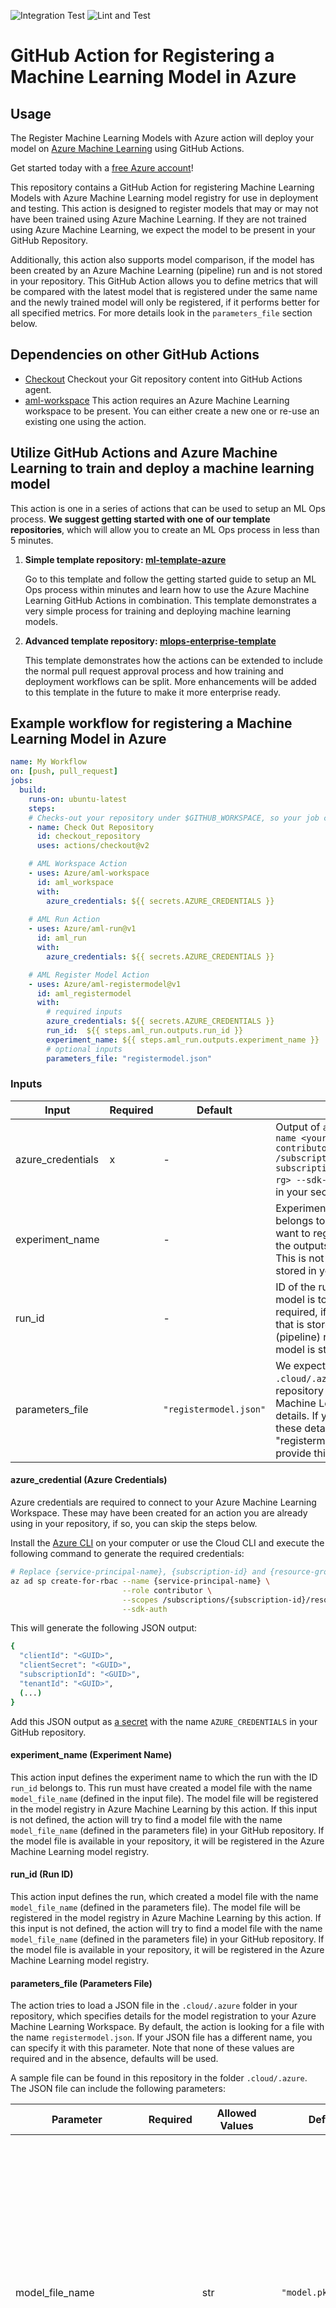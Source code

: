 ![Integration Test](https://github.com/Azure/aml-registermodel/workflows/Integration%20Test/badge.svg?branch=master&event=push)
![Lint and Test](https://github.com/Azure/aml-registermodel/workflows/Lint%20and%20Test/badge.svg?branch=master&event=push)

# GitHub Action for Registering a Machine Learning Model in Azure

## Usage

The Register Machine Learning Models with Azure action will deploy your model on [Azure Machine Learning](https://azure.microsoft.com/en-us/services/machine-learning/) using GitHub Actions.

Get started today with a [free Azure account](https://azure.com/free/open-source)!

This repository contains a GitHub Action for registering Machine Learning Models with Azure Machine Learning model registry for use in deployment and testing. This action is designed to register models that may or may not have been trained using Azure Machine Learning. If they are not trained using Azure Machine Learning, we expect the model to be present in your GitHub Repository.

Additionally, this action also supports model comparison, if the model has been created by an Azure Machine Learning (pipeline) run and is not stored in your repository. This GitHub Action allows you to define metrics that will be compared with the latest model that is registered under the same name and the newly trained model will only be registered, if it performs better for all specified metrics. For more details look in the `parameters_file` section below.


## Dependencies on other GitHub Actions
* [Checkout](https://github.com/actions/checkout) Checkout your Git repository content into GitHub Actions agent.
* [aml-workspace](https://github.com/Azure/aml-workspace) This action requires an Azure Machine Learning workspace to be present. You can either create a new one or re-use an existing one using the action. 


## Utilize GitHub Actions and Azure Machine Learning to train and deploy a machine learning model

This action is one in a series of actions that can be used to setup an ML Ops process. **We suggest getting started with one of our template repositories**, which will allow you to create an ML Ops process in less than 5 minutes.

1. **Simple template repository: [ml-template-azure](https://github.com/machine-learning-apps/ml-template-azure)**

    Go to this template and follow the getting started guide to setup an ML Ops process within minutes and learn how to use the Azure Machine Learning GitHub Actions in combination. This template demonstrates a very simple process for training and deploying machine learning models.

2. **Advanced template repository: [mlops-enterprise-template](https://github.com/Azure-Samples/mlops-enterprise-template)**

    This template demonstrates how the actions can be extended to include the normal pull request approval process and how training and deployment workflows can be split. More enhancements will be added to this template in the future to make it more enterprise ready.

## Example workflow for registering a Machine Learning Model in Azure


```yaml
name: My Workflow
on: [push, pull_request]
jobs:
  build:
    runs-on: ubuntu-latest
    steps:
    # Checks-out your repository under $GITHUB_WORKSPACE, so your job can access it
    - name: Check Out Repository
      id: checkout_repository
      uses: actions/checkout@v2

    # AML Workspace Action
    - uses: Azure/aml-workspace
      id: aml_workspace
      with:
        azure_credentials: ${{ secrets.AZURE_CREDENTIALS }}
    
    # AML Run Action
    - uses: Azure/aml-run@v1
      id: aml_run
      with:
        azure_credentials: ${{ secrets.AZURE_CREDENTIALS }}

    # AML Register Model Action
    - uses: Azure/aml-registermodel@v1
      id: aml_registermodel
      with:
        # required inputs
        azure_credentials: ${{ secrets.AZURE_CREDENTIALS }}
        run_id:  ${{ steps.aml_run.outputs.run_id }}
        experiment_name: ${{ steps.aml_run.outputs.experiment_name }}
        # optional inputs
        parameters_file: "registermodel.json"
```

### Inputs

| Input | Required | Default | Description |
| ----- | -------- | ------- | ----------- |
| azure_credentials | x | - | Output of `az ad sp create-for-rbac --name <your-sp-name> --role contributor --scopes /subscriptions/<your-subscriptionId>/resourceGroups/<your-rg> --sdk-auth`. This should be stored in your secrets. |
| experiment_name |  | - | Experiment name to which the run belongs to. This input is required, if you want to register a model that is stored in the outputs of an AML (pipeline) run. This is not required, if the model is stored in your repository. |
| run_id |  | - | ID of the run or pipeline run for which a model is to be registered. This input is required, if you want to register a model that is stored in the outputs of an AML (pipeline) run. This is not required, if the model is stored in your repository. |
| parameters_file |  | `"registermodel.json"` | We expect a JSON file in the `.cloud/.azure` folder in root of your repository specifying your Azure Machine Learning model registration details. If you have want to provide these details in a file other than "registermodel.json" you need to provide this input in the action. |

#### azure_credential (Azure Credentials)

Azure credentials are required to connect to your Azure Machine Learning Workspace. These may have been created for an action you are already using in your repository, if so, you can skip the steps below.

Install the [Azure CLI](https://docs.microsoft.com/en-us/cli/azure/install-azure-cli?view=azure-cli-latest) on your computer or use the Cloud CLI and execute the following command to generate the required credentials:

```sh
# Replace {service-principal-name}, {subscription-id} and {resource-group} with your Azure subscription id and resource group name and any name for your service principle
az ad sp create-for-rbac --name {service-principal-name} \
                         --role contributor \
                         --scopes /subscriptions/{subscription-id}/resourceGroups/{resource-group} \
                         --sdk-auth
```

This will generate the following JSON output:

```sh
{
  "clientId": "<GUID>",
  "clientSecret": "<GUID>",
  "subscriptionId": "<GUID>",
  "tenantId": "<GUID>",
  (...)
}
```

Add this JSON output as [a secret](https://help.github.com/en/actions/configuring-and-managing-workflows/creating-and-storing-encrypted-secrets#creating-encrypted-secrets) with the name `AZURE_CREDENTIALS` in your GitHub repository.

#### experiment_name (Experiment Name)

This action input defines the experiment name to which the run with the ID `run_id` belongs to. This run must have created a model file with the name `model_file_name` (defined in the input file). The model file will be registered in the model registry in Azure Machine Learning by this action.
If this input is not defined, the action will try to find a model file with the name `model_file_name` (defined in the parameters file) in your GitHub repository. If the model file is available in your repository, it will be registered in the Azure Machine Learning model registry.

#### run_id (Run ID)

This action input defines the run, which created a model file with the name `model_file_name` (defined in the parameters file). The model file will be registered in the model registry in Azure Machine Learning by this action.
If this input is not defined, the action will try to find a model file with the name `model_file_name` (defined in the parameters file) in your GitHub repository. If the model file is available in your repository, it will be registered in the Azure Machine Learning model registry.

#### parameters_file (Parameters File)

The action tries to load a JSON file in the `.cloud/.azure` folder in your repository, which specifies details for the model registration to your Azure Machine Learning Workspace. By default, the action is looking for a file with the name `registermodel.json`. If your JSON file has a different name, you can specify it with this parameter. Note that none of these values are required and in the absence, defaults will be used.

A sample file can be found in this repository in the folder `.cloud/.azure`. The JSON file can include the following parameters:

| Parameter               | Required | Allowed Values | Default    | Description |
| ----------------------- | -------- | -------------- | ---------- | ----------- |
| model_file_name         |          | str            | `"model.pkl"` | The file name of the model asset that is stored in the outputs of the specified run (action input) in Azure Machine Learning or present in your GitHub repository. You only have to specify the name of the model file (e.g. (`"model.pkl"`)) and not the path (e.g. `"outputs/model.pkl"`). The action can take care of the path that was used to store the file. You can also specify the path, if you want to. If you want to register an entire folder, then just specify the folder with this parameter. |
| model_name              |          | str            | <REPO_NAME>-<BRANCH_NAME> |The name to register the model with. It must only consist of letters, numbers, dashes, periods, or underscores, start with a letter or number, and be between 1 and 32 characters long. |
| model_framework         |          | str: `"scikitlearn"`, `"onnx"`, `"tensorflow"`, `"keras"`, `"custom"` | `"custom"` | The framework of the registered model. | 
| model_framework_version |          | str      | null     | The framework version of the registered model. |
| model_tags              |          | dict: {"<your-run-tag-key>": "<your-run-tag-value>", ...}  | null | An optional dictionary of key value tags to assign to the model. |
| model_properties        |          | dict: {"<your-run-property-key>": "<your-run-property-value>", ...}  | null | An optional dictionary of key value properties to assign to the model. These properties can't be changed after model creation, however new key value pairs can be added. |
| model_description       |          | str   | null | A text description of the model. |
| datasets                |          | list  | null | A list of dataset names that are registered in your workspace that should be assigned to the registered model. |
| sample_input_dataset    |          | str   | null | Name of a sample input dataset that is regstered in your workspace for the registered model. |
| sample_output_dataset   |          | str   | null | Name of a sample output dataset that is regstered in your workspace for the registered model. |
| pipeline_child_run_name |  | str   | `"model_training"` | If you provided a run ID of a pipeline to this GitHub Action, you have to specify the name of the step that produced the model. Without providing the name of the step that produced the model, the Action does not know where to look for the model file. The step in the pipeline with the provided name can be of any type (HyperDriveStep, PythonScriptStep, etc.). There are no limitations on the step type. |
| cpu_cores               |          | float: ]0.0, inf[ | null | The number of CPU cores to allocate for this resource. Can be a decimal. You have to specify `cpu` and `memory` to register the model with a resource configuration. If you do not specify both parameters the model will be registered without a resource configuration. |
| memory_gb               |          | float: ]0.0, inf[ | null | The amount of memory (in GB) to allocate for this resource. Can be a decimal. You have to specify `cpu` and `memory` to register the model with a resource configuration. If you do not specify both parameters the model will be registered without a resource configuration. |
| metrics_max             |          | list  | null | List of metrics names that must be maximized. The action compares the metrics of the provided run with the linked run of the latest model with the same name that is registered in the model registry. The action fails if any of the specified metrics are lower than the metrics of the latest model in your model registry. If a model with the same name cannot be found or if the latest model in your model registry is not linked to a run in Azure Machine Learning, it will register the model without comparing any metrics. |
| metrics_min             |          | list  | null | List of metrics names that must be minimized. The action compares the metrics of the provided run with the linked run of the latest model with the same name that is registered in the model registry. The action fails if any of the specified metrics are higher than the metrics of the latest model in your model registry. If a model with the same name cannot be found or if the latest model in your model registry is not linked to a run in Azure Machine Learning, it will register the model without comparing any metrics. |
| force_registration      |          | bool  | false | Boolean value that determines whether or not to force the registration of the model regardless of the provided metrics. |

Please visit [this website](https://docs.microsoft.com/en-us/python/api/azureml-core/azureml.core.model(class)?view=azure-ml-py#register-workspace--model-path--model-name--tags-none--properties-none--description-none--datasets-none--model-framework-none--model-framework-version-none--child-paths-none--sample-input-dataset-none--sample-output-dataset-none--resource-configuration-none-) for more details.

### Outputs

| Output        | Description                     |
| ------------- | ------------------------------- |
| model_name    | Name of the registered model    |
| model_version | Version of the registered model |
| model_id      | ID of the registered model      |

### Other Azure Machine Learning Actions

- [aml-workspace](https://github.com/Azure/aml-workspace) - Connects to or creates a new workspace
- [aml-compute](https://github.com/Azure/aml-compute) - Connects to or creates a new compute target in Azure Machine Learning
- [aml-run](https://github.com/Azure/aml-run) - Submits a ScriptRun, an Estimator or a Pipeline to Azure Machine Learning
- [aml-registermodel](https://github.com/Azure/aml-registermodel) - Registers a model to Azure Machine Learning
- [aml-deploy](https://github.com/Azure/aml-deploy) - Deploys a model and creates an endpoint for the model

### Contributing

This project welcomes contributions and suggestions.  Most contributions require you to agree to a
Contributor License Agreement (CLA) declaring that you have the right to, and actually do, grant us
the rights to use your contribution. For details, visit https://cla.opensource.microsoft.com.

When you submit a pull request, a CLA bot will automatically determine whether you need to provide
a CLA and decorate the PR appropriately (e.g., status check, comment). Simply follow the instructions
provided by the bot. You will only need to do this once across all repos using our CLA.

This project has adopted the [Microsoft Open Source Code of Conduct](https://opensource.microsoft.com/codeofconduct/).
For more information see the [Code of Conduct FAQ](https://opensource.microsoft.com/codeofconduct/faq/) or
contact [opencode@microsoft.com](mailto:opencode@microsoft.com) with any additional questions or comments.
